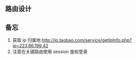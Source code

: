 ## 路由设计

## 备忘

1. 获取 ip 归属地 http://ip.taobao.com/service/getIpInfo.php?ip=223.86.199.42
2. 注意在关键路由使用 session 鉴权登录
